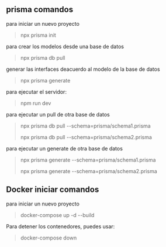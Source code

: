 ## prisma comandos

para iniciar un nuevo proyecto
> npx prisma init 

para crear los modelos desde una base de datos
> npx prisma db pull

generar las interfaces deacuerdo al modelo de la base de datos
> npx prisma generate


para ejecutar el servidor:
> npm run dev


para ejecutar un pull de otra base de datos
> npx prisma db pull --schema=prisma/schema1.prisma
> 
> npx prisma db pull --schema=prisma/schema2.prisma



para ejecutar un generate de otra base de datos
> npx prisma generate --schema=prisma/schema1.prisma
> 
> npx prisma generate --schema=prisma/schema2.prisma



## Docker iniciar comandos

para iniciar un nuevo proyecto
>
> docker-compose up -d --build


Para detener los contenedores, puedes usar:

> docker-compose down